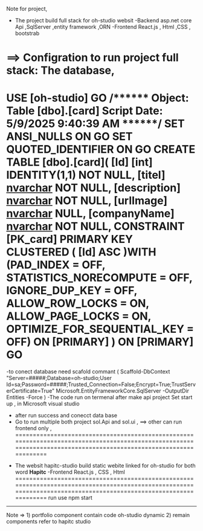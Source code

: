 Note for project,
* The project build full stack for oh-studio websit 
-Backend asp.net core Api ,SqlServer ,entity framework ,ORN 
-Frontend  React.js , Html ,CSS , bootstrab 

==> Configration to run project full stack:
The database,
=================================================================================================================================================================
USE [oh-studio]
GO
/****** Object:  Table [dbo].[card]    Script Date: 5/9/2025 9:40:39 AM ******/
SET ANSI_NULLS ON
GO
SET QUOTED_IDENTIFIER ON
GO
CREATE TABLE [dbo].[card](
	[Id] [int] IDENTITY(1,1) NOT NULL,
	[titel] [nvarchar](50) NOT NULL,
	[description] [nvarchar](100) NOT NULL,
	[urlImage] [nvarchar](500) NULL,
	[companyName] [nvarchar](500) NOT NULL,
 CONSTRAINT [PK_card] PRIMARY KEY CLUSTERED 
(
	[Id] ASC
)WITH (PAD_INDEX = OFF, STATISTICS_NORECOMPUTE = OFF, IGNORE_DUP_KEY = OFF, ALLOW_ROW_LOCKS = ON, ALLOW_PAGE_LOCKS = ON, OPTIMIZE_FOR_SEQUENTIAL_KEY = OFF) ON [PRIMARY]
) ON [PRIMARY]
GO
================================================================================================================================================================

-to conect database need scafold commant
( Scaffold-DbContext "Server=#####;Database=oh-studio;User Id=sa;Password=#####;Trusted_Connection=False;Encrypt=True;TrustServerCertificate=True"
  Microsoft.EntityFrameworkCore.SqlServer -OutputDir Entities -Force )
-The code run on termenal after make api project Set start up , in Microsoft visual studio
- after run success and conecct data base
- Go to run multiple both project sol.Api and sol.ui ,
==> other can run frontend only ,
==================================================================================================================================================================
* The websit hapitc-studio build static webite linked for oh-studio for both word **Hapitc**
  -Frontend React.js , CSS , Html
==================================================================================================================================================================
run use
npm start

---------------------------------------------------------------------

Note => 1) portfolio component contain code oh-studio dynamic 
        2) remain components refer to hapitc studio 

